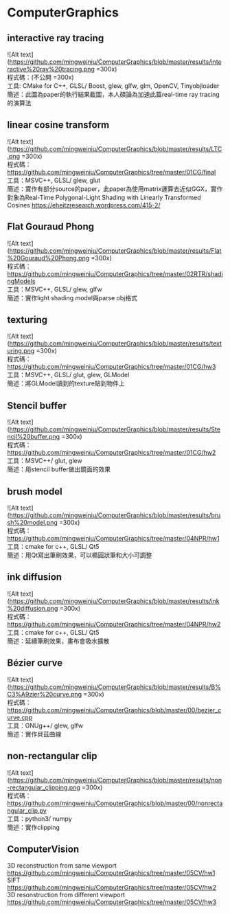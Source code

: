 # ComputerGraphics  
  
## interactive ray tracing  
![Alt text](https://github.com/mingweiniu/ComputerGraphics/blob/master/results/interactive%20ray%20tracing.png =300x)  
程式碼：(不公開 =300x)  
工具: CMake for C++, GLSL/ Boost, glew, glfw, glm, OpenCV, Tinyobjloader  
簡述：此圖為paper的執行結果截圖，本人碩論為加速此篇real-time ray tracing的演算法  
  
## linear cosine transform  
![Alt text](https://github.com/mingweiniu/ComputerGraphics/blob/master/results/LTC.png =300x)  
程式碼：https://github.com/mingweiniu/ComputerGraphics/tree/master/01CG/final  
工具：MSVC++, GLSL/ glew, glut  
簡述：實作有部分source的paper，此paper為使用matrix運算去近似GGX，實作對象為Real-Time Polygonal-Light Shading with Linearly Transformed Cosines https://eheitzresearch.wordpress.com/415-2/  
  
## Flat Gouraud Phong  
![Alt text](https://github.com/mingweiniu/ComputerGraphics/blob/master/results/Flat%20Gouraud%20Phong.png =300x)  
程式碼：https://github.com/mingweiniu/ComputerGraphics/tree/master/02RTR/shadingModels  
工具：MSVC++, GLSL/ glew, glfw   
簡述：實作light shading model與parse obj格式  
  
## texturing  
![Alt text](https://github.com/mingweiniu/ComputerGraphics/blob/master/results/texturing.png =300x)  
程式碼：https://github.com/mingweiniu/ComputerGraphics/tree/master/01CG/hw3  
工具：MSVC++, GLSL/ glut, glew, GLModel  
簡述：將GLModel讀到的texture貼到物件上  
  
## Stencil buffer  
![Alt text](https://github.com/mingweiniu/ComputerGraphics/blob/master/results/Stencil%20buffer.png =300x)  
程式碼：https://github.com/mingweiniu/ComputerGraphics/tree/master/01CG/hw2  
工具：MSVC++/ glut, glew  
簡述：用stencil buffer做出鏡面的效果  
  
## brush model  
![Alt text](https://github.com/mingweiniu/ComputerGraphics/blob/master/results/brush%20model.png =300x)  
程式碼：https://github.com/mingweiniu/ComputerGraphics/tree/master/04NPR/hw1  
工具：cmake for c++, GLSL/ Qt5   
簡述：用Qt寫出筆刷效果，可以橢圓狀筆和大小可調整  
  
## ink diffusion   
![Alt text](https://github.com/mingweiniu/ComputerGraphics/blob/master/results/ink%20diffusion.png =300x)  
程式碼：https://github.com/mingweiniu/ComputerGraphics/tree/master/04NPR/hw2  
工具：cmake for c++, GLSL/ Qt5   
簡述：延續筆刷效果，畫布會吸水擴散  
  
## Bézier curve  
![Alt text](https://github.com/mingweiniu/ComputerGraphics/blob/master/results/B%C3%A9zier%20curve.png =300x)  
程式碼：https://github.com/mingweiniu/ComputerGraphics/blob/master/00/bezier_curve.cpp  
工具：GNUg++/ glew, glfw  
簡述：實作貝茲曲線  
  
## non-rectangular clip  
![Alt text](https://github.com/mingweiniu/ComputerGraphics/blob/master/results/non-rectangular_clipping.png =300x)  
程式碼：https://github.com/mingweiniu/ComputerGraphics/blob/master/00/nonrectangular_clip.py  
工具：python3/ numpy  
簡述：實作clipping  
  
## ComputerVision   
3D reconstruction from same viewport  
https://github.com/mingweiniu/ComputerGraphics/tree/master/05CV/hw1  
SIFT  
https://github.com/mingweiniu/ComputerGraphics/tree/master/05CV/hw2  
3D resonstruction from different viewport  
https://github.com/mingweiniu/ComputerGraphics/tree/master/05CV/hw3  

